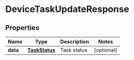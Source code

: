 
# DeviceTaskUpdateResponse

## Properties
Name | Type | Description | Notes
------------ | ------------- | ------------- | -------------
**data** | [**TaskStatus**](TaskStatus.md) | Task status |  [optional]



